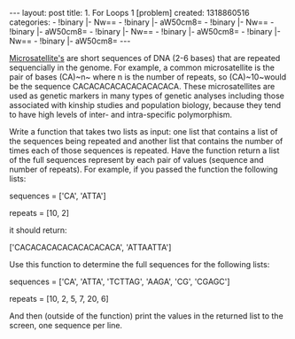 --- layout: post title: 1. For Loops 1 [problem] created: 1318860516
categories: - !binary |- Nw== - !binary |- aW50cm8= - !binary |- Nw== -
!binary |- aW50cm8= - !binary |- Nw== - !binary |- aW50cm8= - !binary |-
Nw== - !binary |- aW50cm8= ---

[Microsatellite's](http://en.wikipedia.org/wiki/Microsatellite_%28genetics%29)
are short sequences of DNA (2-6 bases) that are repeated sequencially in
the genome. For example, a common microsatellite is the pair of bases
(CA)~n~ where n is the number of repeats, so (CA)~10~would be the
sequence CACACACACACACACACACA. These microsatellites are used as genetic
markers in many types of genetic analyses including those associated
with kinship studies and population biology, because they tend to have
high levels of inter- and intra-specific polymorphism.

Write a function that takes two lists as input: one list that contains a
list of the sequences being repeated and another list that contains the
number of times each of those sequences is repeated. Have the function
return a list of the full sequences represent by each pair of values
(sequence and number of repeats). For example, if you passed the
function the following lists:

sequences = ['CA', 'ATTA']

repeats = [10, 2]

it should return:

['CACACACACACACACACACA', 'ATTAATTA']

Use this function to determine the full sequences for the following
lists:

sequences = ['CA', 'ATTA', 'TCTTAG', 'AAGA', 'CG', 'CGAGC']

repeats = [10, 2, 5, 7, 20, 6]

And then (outside of the function) print the values in the returned list
to the screen, one sequence per line.
